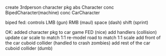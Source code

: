 create 3rdperson character pkg
abs Character
conc BipedCharacter(machine)
conc CarCharacter

biped fed:
controls LMB (gun) RMB (maul) space (dash) shift (sprint)

OK: added character pkg to car game FED (nice)
add handlers (collision)
update car scale to match 1:1
re-model road to match 1:1 scale
add front of the car cuboid collider (handled to crash zombies)
add rest of the car cuboid collider (dumb)
